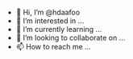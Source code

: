 - 👋 Hi, I’m @hdaafoo
- 👀 I’m interested in ...
- 🌱 I’m currently learning ...
- 💞️ I’m looking to collaborate on ...
- 📫 How to reach me ...

<!---
hdaafoo/hdaafoo is a ✨ special ✨ repository because its `README.md` (this file) appears on your GitHub profile.
You can click the Preview link to take a look at your changes.
--->
